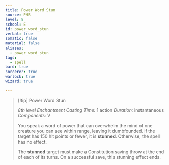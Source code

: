```yaml
---
title: Power Word Stun
source: PHB
level: 8
school: E
id: power_word_stun
verbal: true
somatic: false
material: false
aliases:
  - power_word_stun
tags:
  - spell
bard: true
sorcerer: true
warlock: true
wizard: true

---
```

>[!tip] Power Word Stun
>
> *8th level Enchantment*
> *Casting Time:* 1 action
> *Duration:* instantaneous
> *Components:* V
>
>You speak a word of power that can overwhelm the mind of one creature you can see within range, leaving it dumbfounded. If the target has 150 hit points or fewer, it is **stunned**. Otherwise, the spell has no effect.
>
>The **stunned** target must make a Constitution saving throw at the end of each of its turns. On a successful save, this stunning effect ends.
>

